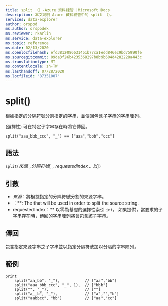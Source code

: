 ```yaml
---
title: split （）-Azure 資料總管 |Microsoft Docs
description: 本文說明 Azure 資料總管中的 split （）。
services: data-explorer
author: orspod
ms.author: orspodek
ms.reviewer: rkarlin
ms.service: data-explorer
ms.topic: reference
ms.date: 02/13/2020
ms.openlocfilehash: efd3812086631451b77ca1edd846ec9bd75990fe
ms.sourcegitcommit: 09da3f26b4235368297b8b9b604d4282228a443c
ms.translationtype: MT
ms.contentlocale: zh-TW
ms.lasthandoff: 07/28/2020
ms.locfileid: "87351007"
---
```

# <a name="split"></a>split()

根據指定的分隔符號分割指定的字串，並傳回包含子字串的字串陣列。

(選擇性) 可在特定子字串存在時將它傳回。

```kusto
split("aaa_bbb_ccc", "_") == ["aaa","bbb","ccc"]
```

## <a name="syntax"></a>語法

`split(`*來源* `,`*分隔符號*[ `,` *requestedindex .. 以*]`)`

## <a name="arguments"></a>引數

* *來源*：將根據指定的分隔符號分割的來源字串。
* ︰**: The  that will be used in order to split the source string.
* requestedIndex︰** 以零為基礎的選擇性索引 `int`。 如果提供，當要求的子字串存在時，傳回的字串陣列將會包含該子字串。 

## <a name="returns"></a>傳回

包含指定來源字串之子字串並以指定分隔符號加以分隔的字串陣列。

## <a name="examples"></a>範例

```kusto
print
    split("aa_bb", "_"),           // ["aa","bb"]
    split("aaa_bbb_ccc", "_", 1),  // ["bbb"]
    split("", "_"),                // [""]
    split("a__b", "_"),            // ["a","","b"]
    split("aabbcc", "bb")          // ["aa","cc"]
```